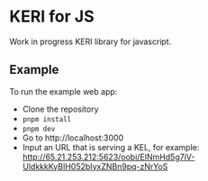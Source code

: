 # KERI for JS

Work in progress KERI library for javascript.

## Example

To run the example web app:

- Clone the repository
- `pnpm install`
- `pnpm dev`
- Go to http://localhost:3000
- Input an URL that is serving a KEL, for example: http://65.21.253.212:5623/oobi/EINmHd5g7iV-UldkkkKyBIH052bIyxZNBn9pq-zNrYoS
